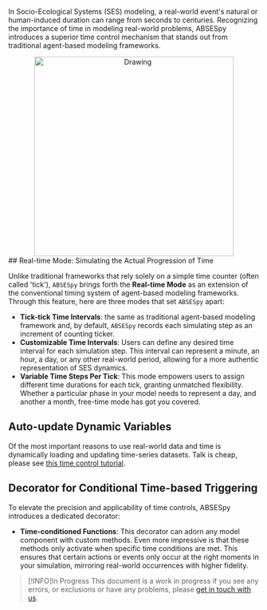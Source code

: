 
In Socio-Ecological Systems (SES) modeling, a real-world event's natural or human-induced duration can range from seconds to centuries. Recognizing the importance of time in modeling real-world problems, ABSESpy introduces a superior time control mechanism that stands out from traditional agent-based modeling frameworks.

<div align="center">
	<img src="https://songshgeo-picgo-1302043007.cos.ap-beijing.myqcloud.com/uPic/schedule.png" alt="Drawing" style="width: 400px;"/>
</div>
## Real-time Mode: Simulating the Actual Progression of Time

Unlike traditional frameworks that rely solely on a simple time counter (often called 'tick'), `ABSESpy` brings forth the **Real-time Mode** as an extension of the conventional timing system of agent-based modeling frameworks. Through this feature, here are three modes that set `ABSESpy` apart:

- **Tick-tick Time Intervals**: the same as traditional agent-based modeling framework and, by default, `ABSESpy` records each simulating step as an increment of counting ticker. 
- **Customizable Time Intervals**: Users can define any desired time interval for each simulation step. This interval can represent a minute, an hour, a day, or any other real-world period, allowing for a more authentic representation of SES dynamics.
- **Variable Time Steps Per Tick**: This mode empowers users to assign different time durations for each tick, granting unmatched flexibility. Whether a particular phase in your model needs to represent a day, and another a month, free-time mode has got you covered.

## Auto-update Dynamic Variables

Of the most important reasons to use real-world data and time is dynamically loading and updating time-series datasets. Talk is cheap, please see [this time control tutorial](#TODO).

## Decorator for Conditional Time-based Triggering

To elevate the precision and applicability of time controls, ABSESpy introduces a dedicated decorator:

- **Time-conditioned Functions**: This decorator can adorn any model component with custom methods. Even more impressive is that these methods only activate when specific time conditions are met. This ensures that certain actions or events only occur at the right moments in your simulation, mirroring real-world occurrences with higher fidelity.

> [!INFO]In Progress
> This document is a work in progress if you see any errors, or exclusions or have any problems, please [get in touch with us](https://github.com/absespy/ABSESpy/issues).
